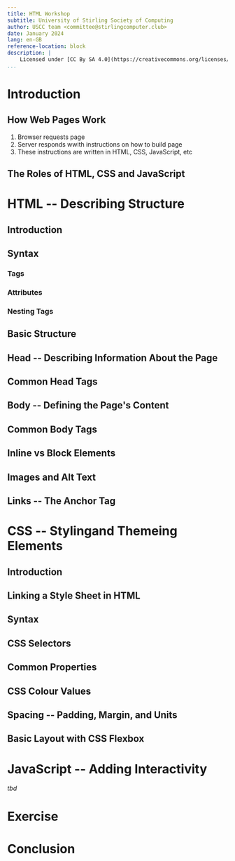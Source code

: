 ```yaml
---
title: HTML Workshop
subtitle: University of Stirling Society of Computing
author: USCC team <committee@stirlingcomputer.club>
date: January 2024
lang: en-GB
reference-location: block
description: |
    Licensed under [CC By SA 4.0](https://creativecommons.org/licenses/by-sa/4.0/deed.en)
...
```


# Introduction

## How Web Pages Work

1. Browser requests page
2. Server responds wwith instructions on how to build page
3. These instructions are written in HTML, CSS, JavaScript, etc

## The Roles of HTML, CSS and JavaScript

# HTML -- Describing Structure

## Introduction

## Syntax

### Tags

### Attributes

### Nesting Tags

## Basic Structure

## Head -- Describing Information About the Page

## Common Head Tags

## Body -- Defining the Page's Content

## Common Body Tags

## Inline vs Block Elements

## Images and Alt Text

## Links -- The Anchor Tag

# CSS -- Stylingand Themeing Elements

## Introduction

## Linking a Style Sheet in HTML

## Syntax

## CSS Selectors

## Common Properties

## CSS Colour Values

## Spacing -- Padding, Margin, and Units

## Basic Layout with CSS Flexbox

# JavaScript -- Adding Interactivity

*tbd*

# Exercise

# Conclusion
